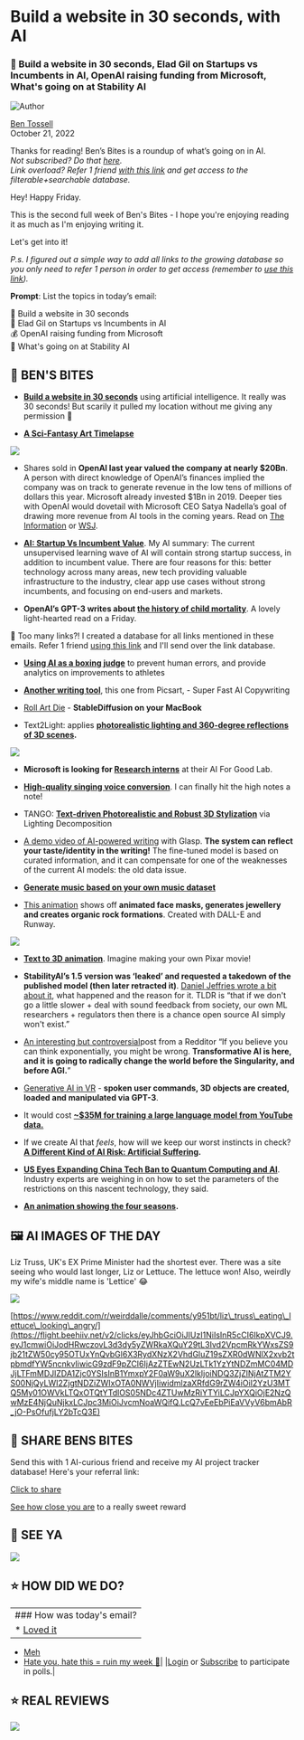 # Build a website in 30 seconds, with AI

### 🧰 Build a website in 30 seconds, Elad Gil on Startups vs Incumbents in AI, OpenAI raising funding from Microsoft, What's going on at Stability AI

![Author](https://media.beehiiv.com/cdn-cgi/image/format=auto,onerror=redirect/uploads/user/profile_picture/fc858b4d-39e3-4be1-abf4-2b55504e21a2/thumb_uJ4UYake_400x400.jpg)

[Ben Tossell](https://www.twitter.com/bentossell)  
October 21, 2022

Thanks for reading! Ben’s Bites is a roundup of what’s going on in AI.  
*Not subscribed? Do that [here](https://flight.beehiiv.net/v2/clicks/eyJhbGciOiJIUzI1NiIsInR5cCI6IkpXVCJ9.eyJ1cmwiOiJodHRwczovL21hZ2ljLmJlZWhpaXYuY29tL3YxLzQ0N2Y2ZTYwLWUzNmEtNDY0Mi1iNmY4LTQ2YmViMTkwNDVlYz9lbWFpbD17e2VtYWlsfX0mdXRtX3NvdXJjZT10b3Atb2YtZW1haWwiLCJwb3N0X2lkIjoiMDNlMTA3ZTMtOTVjNi00NmYwLTgwMmMtMWYwMmVkMDVmNzRhIiwicHVibGljYXRpb25faWQiOiI0NDdmNmU2MC1lMzZhLTQ2NDItYjZmOC00NmJlYjE5MDQ1ZWMiLCJ2aXNpdF90b2tlbiI6IjZjNTcxNDkzLTU5ZWQtNDE5NC1hN2U5LTk0NzhlNTAzNGJhNiIsImlhdCI6MTY3NDAzMTg2NC42ODIsImlzcyI6Im9yY2hpZCJ9.eRdNhbpVVuoXonHED1PYuM-vjvvJHkDctwGRzkq8c7c).  
Link overload? Refer 1 friend [with this link](https://flight.beehiiv.net/v2/clicks/eyJhbGciOiJIUzI1NiIsInR5cCI6IkpXVCJ9.eyJ1cmwiOiJodHRwczovL3d3dy5iZW5zYml0ZXMuY28vc3Vic2NyaWJlP3JlZj1QTEFDRUhPTERFUiIsInBvc3RfaWQiOiIwM2UxMDdlMy05NWM2LTQ2ZjAtODAyYy0xZjAyZWQwNWY3NGEiLCJwdWJsaWNhdGlvbl9pZCI6IjQ0N2Y2ZTYwLWUzNmEtNDY0Mi1iNmY4LTQ2YmViMTkwNDVlYyIsInZpc2l0X3Rva2VuIjoiNmM1NzE0OTMtNTllZC00MTk0LWE3ZTktOTQ3OGU1MDM0YmE2IiwiaWF0IjoxNjc0MDMxODY0LjY4MiwiaXNzIjoib3JjaGlkIn0.CMk8nTRzVE3D1-Lb_oLDUWisVjbCXA-XKHqvVcGEcno) and get access to the filterable+searchable database.*

Hey! Happy Friday.

This is the second full week of Ben's Bites - I hope you're enjoying reading it as much as I'm enjoying writing it.

Let's get into it!

*P.s. I figured out a simple way to add all links to the growing database so you only need to refer 1 person in order to get access (remember to [use this link](https://flight.beehiiv.net/v2/clicks/eyJhbGciOiJIUzI1NiIsInR5cCI6IkpXVCJ9.eyJ1cmwiOiJodHRwczovL3d3dy5iZW5zYml0ZXMuY28vc3Vic2NyaWJlP3JlZj1QTEFDRUhPTERFUiIsInBvc3RfaWQiOiIwM2UxMDdlMy05NWM2LTQ2ZjAtODAyYy0xZjAyZWQwNWY3NGEiLCJwdWJsaWNhdGlvbl9pZCI6IjQ0N2Y2ZTYwLWUzNmEtNDY0Mi1iNmY4LTQ2YmViMTkwNDVlYyIsInZpc2l0X3Rva2VuIjoiNmM1NzE0OTMtNTllZC00MTk0LWE3ZTktOTQ3OGU1MDM0YmE2IiwiaWF0IjoxNjc0MDMxODY0LjY4MiwiaXNzIjoib3JjaGlkIn0.CMk8nTRzVE3D1-Lb_oLDUWisVjbCXA-XKHqvVcGEcno)).*

**Prompt**: List the topics in today’s email:

🧰 Build a website in 30 seconds  
🥊 Elad Gil on Startups vs Incumbents in AI  
💰 OpenAI raising funding from Microsoft  
🤔 What's going on at Stability AI

## **🫦 BEN'S BITES**

* **[Build a website in 30 seconds](https://flight.beehiiv.net/v2/clicks/eyJhbGciOiJIUzI1NiIsInR5cCI6IkpXVCJ9.eyJ1cmwiOiJodHRwczovL2R1cmFibGUuY28vYWktd2Vic2l0ZS1idWlsZGVyIiwicG9zdF9pZCI6IjAzZTEwN2UzLTk1YzYtNDZmMC04MDJjLTFmMDJlZDA1Zjc0YSIsInB1YmxpY2F0aW9uX2lkIjoiNDQ3ZjZlNjAtZTM2YS00NjQyLWI2ZjgtNDZiZWIxOTA0NWVjIiwidmlzaXRfdG9rZW4iOiI2YzU3MTQ5My01OWVkLTQxOTQtYTdlOS05NDc4ZTUwMzRiYTYiLCJpYXQiOjE2NzQwMzE4NjQuNjgyLCJpc3MiOiJvcmNoaWQifQ.rPbEDyjGHXKOdb-Mc_kIO8GqYmRMsXSzPlSXmkBtiqA)** using artificial intelligence. It really was 30 seconds! But scarily it pulled my location without me giving any permission 🤔

* **[A Sci-Fantasy Art Timelapse](https://flight.beehiiv.net/v2/clicks/eyJhbGciOiJIUzI1NiIsInR5cCI6IkpXVCJ9.eyJ1cmwiOiJodHRwczovL3lvdXR1YmUuY29tL3dhdGNoP3Y9RnpFak12VWhBa0EiLCJwb3N0X2lkIjoiMDNlMTA3ZTMtOTVjNi00NmYwLTgwMmMtMWYwMmVkMDVmNzRhIiwicHVibGljYXRpb25faWQiOiI0NDdmNmU2MC1lMzZhLTQ2NDItYjZmOC00NmJlYjE5MDQ1ZWMiLCJ2aXNpdF90b2tlbiI6IjZjNTcxNDkzLTU5ZWQtNDE5NC1hN2U5LTk0NzhlNTAzNGJhNiIsImlhdCI6MTY3NDAzMTg2NC42ODIsImlzcyI6Im9yY2hpZCJ9.sgIvJvOhc3bGg3ly4O0Dzu4XvBqQFlUb-5l3TE3olls)**

![](https://media.beehiiv.com/cdn-cgi/image/format=auto,onerror=redirect/uploads/asset/file/a51420e4-19e1-4bce-aa00-f3daa62bba1a/ezgif.com-gif-maker__6_.gif)

* Shares sold in **OpenAI last year valued the company at nearly $20Bn**. A person with direct knowledge of OpenAI’s finances implied the company was on track to generate revenue in the low tens of millions of dollars this year. Microsoft already invested $1Bn in 2019. Deeper ties with OpenAI would dovetail with Microsoft CEO Satya Nadella’s goal of drawing more revenue from AI tools in the coming years. Read on [The Information](https://flight.beehiiv.net/v2/clicks/eyJhbGciOiJIUzI1NiIsInR5cCI6IkpXVCJ9.eyJ1cmwiOiJodHRwczovL3d3dy50aGVpbmZvcm1hdGlvbi5jb20vYXJ0aWNsZXMvb3BlbmFpLXZhbHVlZC1hdC1uZWFybHktMjAtYmlsbGlvbi1pbi1hZHZhbmNlZC10YWxrcy13aXRoLW1pY3Jvc29mdC1mb3ItbW9yZS1mdW5kaW5nIiwicG9zdF9pZCI6IjAzZTEwN2UzLTk1YzYtNDZmMC04MDJjLTFmMDJlZDA1Zjc0YSIsInB1YmxpY2F0aW9uX2lkIjoiNDQ3ZjZlNjAtZTM2YS00NjQyLWI2ZjgtNDZiZWIxOTA0NWVjIiwidmlzaXRfdG9rZW4iOiI2YzU3MTQ5My01OWVkLTQxOTQtYTdlOS05NDc4ZTUwMzRiYTYiLCJpYXQiOjE2NzQwMzE4NjQuNjgyLCJpc3MiOiJvcmNoaWQifQ.i6xfbhTOmo8bagt7xc1vj0xhwg8fS8FU0hgjKG5I7X0) or [WSJ](https://flight.beehiiv.net/v2/clicks/eyJhbGciOiJIUzI1NiIsInR5cCI6IkpXVCJ9.eyJ1cmwiOiJodHRwczovL3d3dy53c2ouY29tL2FydGljbGVzL21pY3Jvc29mdC1pbi1hZHZhbmNlZC10YWxrcy10by1pbmNyZWFzZS1pbnZlc3RtZW50LWluLW9wZW5haS0xMTY2NjI5OTU0OD9zdD1lbDY4OXpsejlmb3VnbXEiLCJwb3N0X2lkIjoiMDNlMTA3ZTMtOTVjNi00NmYwLTgwMmMtMWYwMmVkMDVmNzRhIiwicHVibGljYXRpb25faWQiOiI0NDdmNmU2MC1lMzZhLTQ2NDItYjZmOC00NmJlYjE5MDQ1ZWMiLCJ2aXNpdF90b2tlbiI6IjZjNTcxNDkzLTU5ZWQtNDE5NC1hN2U5LTk0NzhlNTAzNGJhNiIsImlhdCI6MTY3NDAzMTg2NC42ODIsImlzcyI6Im9yY2hpZCJ9.RPpUB2LCDyNWLe6ysID89tUmAn-gy52JiWrrN81Dbgc).

* **[AI: Startup Vs Incumbent Value](https://flight.beehiiv.net/v2/clicks/eyJhbGciOiJIUzI1NiIsInR5cCI6IkpXVCJ9.eyJ1cmwiOiJodHRwOi8vYmxvZy5lbGFkZ2lsLmNvbS8yMDIyLzEwL2FpLXN0YXJ0dXAtdnMtaW5jdW1iZW50LXZhbHVlLmh0bWwiLCJwb3N0X2lkIjoiMDNlMTA3ZTMtOTVjNi00NmYwLTgwMmMtMWYwMmVkMDVmNzRhIiwicHVibGljYXRpb25faWQiOiI0NDdmNmU2MC1lMzZhLTQ2NDItYjZmOC00NmJlYjE5MDQ1ZWMiLCJ2aXNpdF90b2tlbiI6IjZjNTcxNDkzLTU5ZWQtNDE5NC1hN2U5LTk0NzhlNTAzNGJhNiIsImlhdCI6MTY3NDAzMTg2NC42ODIsImlzcyI6Im9yY2hpZCJ9.sJj2dl3lc47unS__8w87UKaavj8J0nG1ea_JaZObGFY)**. My AI summary: The current unsupervised learning wave of AI will contain strong startup success, in addition to incumbent value. There are four reasons for this: better technology across many areas, new tech providing valuable infrastructure to the industry, clear app use cases without strong incumbents, and focusing on end-users and markets.

* **OpenAI’s GPT-3 writes about [the history of child mortality](https://flight.beehiiv.net/v2/clicks/eyJhbGciOiJIUzI1NiIsInR5cCI6IkpXVCJ9.eyJ1cmwiOiJodHRwczovL3d3dy50b255bW1vcmxleS5jb20vbmV3LWJsb2ctNC9vcGVuLWFpcy1ncHQzLXdyaXRlcy1hYm91dC10aGUtaGlzdG9yeS1vZi1nbG9iYWwtbGl2aW5nLXN0YW5kYXJkcyIsInBvc3RfaWQiOiIwM2UxMDdlMy05NWM2LTQ2ZjAtODAyYy0xZjAyZWQwNWY3NGEiLCJwdWJsaWNhdGlvbl9pZCI6IjQ0N2Y2ZTYwLWUzNmEtNDY0Mi1iNmY4LTQ2YmViMTkwNDVlYyIsInZpc2l0X3Rva2VuIjoiNmM1NzE0OTMtNTllZC00MTk0LWE3ZTktOTQ3OGU1MDM0YmE2IiwiaWF0IjoxNjc0MDMxODY0LjY4MiwiaXNzIjoib3JjaGlkIn0.dDy0eWt6wA4Gvu9F2BQrs3bwTy5uUsZCYu9of_R1xsE)**. A lovely light-hearted read on a Friday.

👋 Too many links?! I created a database for all links mentioned in these emails. Refer 1 friend [using this link](https://flight.beehiiv.net/v2/clicks/eyJhbGciOiJIUzI1NiIsInR5cCI6IkpXVCJ9.eyJ1cmwiOiJodHRwczovL3d3dy5iZW5zYml0ZXMuY28vc3Vic2NyaWJlP3JlZj1QTEFDRUhPTERFUiIsInBvc3RfaWQiOiIwM2UxMDdlMy05NWM2LTQ2ZjAtODAyYy0xZjAyZWQwNWY3NGEiLCJwdWJsaWNhdGlvbl9pZCI6IjQ0N2Y2ZTYwLWUzNmEtNDY0Mi1iNmY4LTQ2YmViMTkwNDVlYyIsInZpc2l0X3Rva2VuIjoiNmM1NzE0OTMtNTllZC00MTk0LWE3ZTktOTQ3OGU1MDM0YmE2IiwiaWF0IjoxNjc0MDMxODY0LjY4MiwiaXNzIjoib3JjaGlkIn0.CMk8nTRzVE3D1-Lb_oLDUWisVjbCXA-XKHqvVcGEcno) and I'll send over the link database.

* **[Using AI as a boxing judge](https://flight.beehiiv.net/v2/clicks/eyJhbGciOiJIUzI1NiIsInR5cCI6IkpXVCJ9.eyJ1cmwiOiJodHRwczovL3N1cGVyaW5ub3ZhdG9ycy5jb20vMjAyMi8xMC9haS1ib3hpbmctanVkZ2UvIiwicG9zdF9pZCI6IjAzZTEwN2UzLTk1YzYtNDZmMC04MDJjLTFmMDJlZDA1Zjc0YSIsInB1YmxpY2F0aW9uX2lkIjoiNDQ3ZjZlNjAtZTM2YS00NjQyLWI2ZjgtNDZiZWIxOTA0NWVjIiwidmlzaXRfdG9rZW4iOiI2YzU3MTQ5My01OWVkLTQxOTQtYTdlOS05NDc4ZTUwMzRiYTYiLCJpYXQiOjE2NzQwMzE4NjQuNjgyLCJpc3MiOiJvcmNoaWQifQ.eGtf87J9CwYGq-tEJKN2Jflw2NbTxx1VfamAkIGcHYc)** to prevent human errors, and provide analytics on improvements to athletes

* [**Another writing tool**](https://flight.beehiiv.net/v2/clicks/eyJhbGciOiJIUzI1NiIsInR5cCI6IkpXVCJ9.eyJ1cmwiOiJodHRwczovL3Rvb2xzLnBpY3NhcnQuY29tL3RleHQvYWktd3JpdGVyLyIsInBvc3RfaWQiOiIwM2UxMDdlMy05NWM2LTQ2ZjAtODAyYy0xZjAyZWQwNWY3NGEiLCJwdWJsaWNhdGlvbl9pZCI6IjQ0N2Y2ZTYwLWUzNmEtNDY0Mi1iNmY4LTQ2YmViMTkwNDVlYyIsInZpc2l0X3Rva2VuIjoiNmM1NzE0OTMtNTllZC00MTk0LWE3ZTktOTQ3OGU1MDM0YmE2IiwiaWF0IjoxNjc0MDMxODY0LjY4MiwiaXNzIjoib3JjaGlkIn0.4i0G5NmXOAJ9bcOrCIdHXvHpRoNi-YAuN6PlTJeXkGo), this one from Picsart, - Super Fast AI Copywriting

* [Roll Art Die](https://flight.beehiiv.net/v2/clicks/eyJhbGciOiJIUzI1NiIsInR5cCI6IkpXVCJ9.eyJ1cmwiOiJodHRwczovL3d3dy5yb2xsLWFydC1kaWUuY29tLyIsInBvc3RfaWQiOiIwM2UxMDdlMy05NWM2LTQ2ZjAtODAyYy0xZjAyZWQwNWY3NGEiLCJwdWJsaWNhdGlvbl9pZCI6IjQ0N2Y2ZTYwLWUzNmEtNDY0Mi1iNmY4LTQ2YmViMTkwNDVlYyIsInZpc2l0X3Rva2VuIjoiNmM1NzE0OTMtNTllZC00MTk0LWE3ZTktOTQ3OGU1MDM0YmE2IiwiaWF0IjoxNjc0MDMxODY0LjY4MiwiaXNzIjoib3JjaGlkIn0.TzS5HWokyMQkArzxGkTj4GDmSFdmu20FmXs5Kirjerg) - **StableDiffusion on your MacBook**

* Text2Light: applies **[photorealistic lighting and 360-degree reflections of 3D scenes](https://flight.beehiiv.net/v2/clicks/eyJhbGciOiJIUzI1NiIsInR5cCI6IkpXVCJ9.eyJ1cmwiOiJodHRwczovL2Zyb3plbmJ1cm5pbmcuZ2l0aHViLmlvL3Byb2plY3RzL3RleHQybGlnaHQvIiwicG9zdF9pZCI6IjAzZTEwN2UzLTk1YzYtNDZmMC04MDJjLTFmMDJlZDA1Zjc0YSIsInB1YmxpY2F0aW9uX2lkIjoiNDQ3ZjZlNjAtZTM2YS00NjQyLWI2ZjgtNDZiZWIxOTA0NWVjIiwidmlzaXRfdG9rZW4iOiI2YzU3MTQ5My01OWVkLTQxOTQtYTdlOS05NDc4ZTUwMzRiYTYiLCJpYXQiOjE2NzQwMzE4NjQuNjgzLCJpc3MiOiJvcmNoaWQifQ.YEHM7pXWZOrzYYVGpuLKKPFM45LQ1oFdqBvQy3LMotc).**

![](https://media.beehiiv.com/cdn-cgi/image/format=auto,onerror=redirect/uploads/asset/file/3907ad43-8906-40bc-b2f8-f63b69b1569e/ezgif.com-gif-maker__5_.gif)

* **Microsoft is looking for [Research interns](https://flight.beehiiv.net/v2/clicks/eyJhbGciOiJIUzI1NiIsInR5cCI6IkpXVCJ9.eyJ1cmwiOiJodHRwczovL2NhcmVlcnMubWljcm9zb2Z0LmNvbS91cy9lbi9qb2IvMTQ4MjY0Ny9SZXNlYXJjaC1JbnRlcm4tQUktZm9yLUdvb2QtTGFiJUUyJTgwJUE2IiwicG9zdF9pZCI6IjAzZTEwN2UzLTk1YzYtNDZmMC04MDJjLTFmMDJlZDA1Zjc0YSIsInB1YmxpY2F0aW9uX2lkIjoiNDQ3ZjZlNjAtZTM2YS00NjQyLWI2ZjgtNDZiZWIxOTA0NWVjIiwidmlzaXRfdG9rZW4iOiI2YzU3MTQ5My01OWVkLTQxOTQtYTdlOS05NDc4ZTUwMzRiYTYiLCJpYXQiOjE2NzQwMzE4NjQuNjgzLCJpc3MiOiJvcmNoaWQifQ.QTh2rRnqO4-YBIEo0nu_mkyEB4KnbjXAVF7rekYAMf4)** at their AI For Good Lab.

* **[High-quality singing voice conversion](https://flight.beehiiv.net/v2/clicks/eyJhbGciOiJIUzI1NiIsInR5cCI6IkpXVCJ9.eyJ1cmwiOiJodHRwczovL2FyeGl2Lm9yZy9hYnMvMjIxMC4xMTA5NiIsInBvc3RfaWQiOiIwM2UxMDdlMy05NWM2LTQ2ZjAtODAyYy0xZjAyZWQwNWY3NGEiLCJwdWJsaWNhdGlvbl9pZCI6IjQ0N2Y2ZTYwLWUzNmEtNDY0Mi1iNmY4LTQ2YmViMTkwNDVlYyIsInZpc2l0X3Rva2VuIjoiNmM1NzE0OTMtNTllZC00MTk0LWE3ZTktOTQ3OGU1MDM0YmE2IiwiaWF0IjoxNjc0MDMxODY0LjY4MywiaXNzIjoib3JjaGlkIn0.nry5vqzyHLPo7hB-lJoLqWOqcXgucF8PQ2dSOHpUSSk)**. I can finally hit the high notes a note!

* TANGO: [**Text-driven Photorealistic and Robust 3D Stylization**](https://flight.beehiiv.net/v2/clicks/eyJhbGciOiJIUzI1NiIsInR5cCI6IkpXVCJ9.eyJ1cmwiOiJodHRwczovL2N5dy0zZC5naXRodWIuaW8vdGFuZ28vIiwicG9zdF9pZCI6IjAzZTEwN2UzLTk1YzYtNDZmMC04MDJjLTFmMDJlZDA1Zjc0YSIsInB1YmxpY2F0aW9uX2lkIjoiNDQ3ZjZlNjAtZTM2YS00NjQyLWI2ZjgtNDZiZWIxOTA0NWVjIiwidmlzaXRfdG9rZW4iOiI2YzU3MTQ5My01OWVkLTQxOTQtYTdlOS05NDc4ZTUwMzRiYTYiLCJpYXQiOjE2NzQwMzE4NjQuNjgzLCJpc3MiOiJvcmNoaWQifQ.8pCeUP9xBfLGQeHTZvIWItkclnA8xpL7hIwYV-RuT9g) via Lighting Decomposition

* [A demo video of AI-powered writing](https://flight.beehiiv.net/v2/clicks/eyJhbGciOiJIUzI1NiIsInR5cCI6IkpXVCJ9.eyJ1cmwiOiJodHRwczovL3R3aXR0ZXIuY29tL2thenVraV9zZl8vc3RhdHVzLzE1ODMyMTc3MjIwNTczMzQ3ODQ_cz0xMiZ0PTJRN0lYZFRRV3piOUcwNk9EbU9IYUEiLCJwb3N0X2lkIjoiMDNlMTA3ZTMtOTVjNi00NmYwLTgwMmMtMWYwMmVkMDVmNzRhIiwicHVibGljYXRpb25faWQiOiI0NDdmNmU2MC1lMzZhLTQ2NDItYjZmOC00NmJlYjE5MDQ1ZWMiLCJ2aXNpdF90b2tlbiI6IjZjNTcxNDkzLTU5ZWQtNDE5NC1hN2U5LTk0NzhlNTAzNGJhNiIsImlhdCI6MTY3NDAzMTg2NC42ODMsImlzcyI6Im9yY2hpZCJ9.OnCo8yOQ1oxFcuOO0npAi-_b4l3uz6SdRjxkFfghHgY) with Glasp. **The system can reflect your taste/identity in the writing!** The fine-tuned model is based on curated information, and it can compensate for one of the weaknesses of the current AI models: the old data issue.

* **[Generate music based on your own music dataset](https://flight.beehiiv.net/v2/clicks/eyJhbGciOiJIUzI1NiIsInR5cCI6IkpXVCJ9.eyJ1cmwiOiJodHRwczovL3R3aXR0ZXIuY29tL21hcmNvX3BwYXNpbmkvc3RhdHVzLzE1ODMxNjA5OTc5NDIyNzYwOTY_cz0xMiZ0PTJRN0lYZFRRV3piOUcwNk9EbU9IYUEiLCJwb3N0X2lkIjoiMDNlMTA3ZTMtOTVjNi00NmYwLTgwMmMtMWYwMmVkMDVmNzRhIiwicHVibGljYXRpb25faWQiOiI0NDdmNmU2MC1lMzZhLTQ2NDItYjZmOC00NmJlYjE5MDQ1ZWMiLCJ2aXNpdF90b2tlbiI6IjZjNTcxNDkzLTU5ZWQtNDE5NC1hN2U5LTk0NzhlNTAzNGJhNiIsImlhdCI6MTY3NDAzMTg2NC42ODMsImlzcyI6Im9yY2hpZCJ9.KjlsSTwL-dW1C6MYf0oE0-rJ0UlmeP6vx_URxgW0V64)**

* [This animation](https://flight.beehiiv.net/v2/clicks/eyJhbGciOiJIUzI1NiIsInR5cCI6IkpXVCJ9.eyJ1cmwiOiJodHRwczovL3R3aXR0ZXIuY29tL3BhdWx0cmlsbG8vc3RhdHVzLzE1ODMxMTQ3NjIwMzU5NjE4NTg_cz0xMiZ0PW16dE9EV0xiRWtCMXNTS1haNjJJNHciLCJwb3N0X2lkIjoiMDNlMTA3ZTMtOTVjNi00NmYwLTgwMmMtMWYwMmVkMDVmNzRhIiwicHVibGljYXRpb25faWQiOiI0NDdmNmU2MC1lMzZhLTQ2NDItYjZmOC00NmJlYjE5MDQ1ZWMiLCJ2aXNpdF90b2tlbiI6IjZjNTcxNDkzLTU5ZWQtNDE5NC1hN2U5LTk0NzhlNTAzNGJhNiIsImlhdCI6MTY3NDAzMTg2NC42ODMsImlzcyI6Im9yY2hpZCJ9.Tmvo124GZdjNV7zqqr3UIvzosd9kFSRxHTkxWdzDIZU) shows off **animated face masks, generates jewellery and creates organic rock formations**. Created with DALL-E and Runway.

![](https://media.beehiiv.com/cdn-cgi/image/format=auto,onerror=redirect/uploads/asset/file/77d9f8a9-b298-4f07-a5d1-031cd61c1a28/ezgif.com-gif-maker__8_.gif)

* **[Text to 3D animation](https://flight.beehiiv.net/v2/clicks/eyJhbGciOiJIUzI1NiIsInR5cCI6IkpXVCJ9.eyJ1cmwiOiJodHRwczovL3R3aXR0ZXIuY29tL3ZpcnR1YWxiZWluZ3MxL3N0YXR1cy8xNTgzMTY5OTM0MDU3OTQzMDQwP3M9MTImdD0yUTdJWGRUUVd6YjlHMDZPRG1PSGFBIiwicG9zdF9pZCI6IjAzZTEwN2UzLTk1YzYtNDZmMC04MDJjLTFmMDJlZDA1Zjc0YSIsInB1YmxpY2F0aW9uX2lkIjoiNDQ3ZjZlNjAtZTM2YS00NjQyLWI2ZjgtNDZiZWIxOTA0NWVjIiwidmlzaXRfdG9rZW4iOiI2YzU3MTQ5My01OWVkLTQxOTQtYTdlOS05NDc4ZTUwMzRiYTYiLCJpYXQiOjE2NzQwMzE4NjQuNjgzLCJpc3MiOiJvcmNoaWQifQ.3-vuN_w3C36lxnm521p6A5SAFGFNPgjJU6l0vqlF3Jw)**. Imagine making your own Pixar movie!

* **StabilityAI’s 1.5 version was ‘leaked’ and requested a takedown of the published model (then later retracted it)**. [Daniel Jeffries wrote a bit about it](https://flight.beehiiv.net/v2/clicks/eyJhbGciOiJIUzI1NiIsInR5cCI6IkpXVCJ9.eyJ1cmwiOiJodHRwczovL2RhbmllbGplZmZyaWVzLnN1YnN0YWNrLmNvbS9wL3doeS10aGUtZnV0dXJlLW9mLW9wZW4tc291cmNlLWFpIiwicG9zdF9pZCI6IjAzZTEwN2UzLTk1YzYtNDZmMC04MDJjLTFmMDJlZDA1Zjc0YSIsInB1YmxpY2F0aW9uX2lkIjoiNDQ3ZjZlNjAtZTM2YS00NjQyLWI2ZjgtNDZiZWIxOTA0NWVjIiwidmlzaXRfdG9rZW4iOiI2YzU3MTQ5My01OWVkLTQxOTQtYTdlOS05NDc4ZTUwMzRiYTYiLCJpYXQiOjE2NzQwMzE4NjQuNjgzLCJpc3MiOiJvcmNoaWQifQ.yKfCPF4zebDPyhQcq766qVovsWJJJiGmGTSoj1syowg), what happened and the reason for it. TLDR is “that if we don't go a little slower + deal with sound feedback from society, our own ML researchers + regulators then there is a chance open source AI simply won't exist.”

* [An interesting but controversial](https://flight.beehiiv.net/v2/clicks/eyJhbGciOiJIUzI1NiIsInR5cCI6IkpXVCJ9.eyJ1cmwiOiJodHRwczovL3d3dy5yZWRkaXQuY29tL3Ivc2luZ3VsYXJpdHkvY29tbWVudHMveTk4aHhzL2lmX3lvdV9iZWxpZXZlX3lvdV9jYW5fdGhpbmtfZXhwb25lbnRpYWxseV95b3UvIiwicG9zdF9pZCI6IjAzZTEwN2UzLTk1YzYtNDZmMC04MDJjLTFmMDJlZDA1Zjc0YSIsInB1YmxpY2F0aW9uX2lkIjoiNDQ3ZjZlNjAtZTM2YS00NjQyLWI2ZjgtNDZiZWIxOTA0NWVjIiwidmlzaXRfdG9rZW4iOiI2YzU3MTQ5My01OWVkLTQxOTQtYTdlOS05NDc4ZTUwMzRiYTYiLCJpYXQiOjE2NzQwMzE4NjQuNjkxLCJpc3MiOiJvcmNoaWQifQ.OLAGI9czIr5hRez1vPe5zYDwvrYFT7HmfQKNuquG55M)post from a Redditor “If you believe you can think exponentially, you might be wrong. **Transformative AI is here, and it is going to radically change the world before the Singularity, and before AGI.**”

* [Generative AI in VR](https://flight.beehiiv.net/v2/clicks/eyJhbGciOiJIUzI1NiIsInR5cCI6IkpXVCJ9.eyJ1cmwiOiJodHRwczovL3R3aXR0ZXIuY29tL2phc21pbmV6cm9iZXJ0cy9zdGF0dXMvMTU4MzE0MzMxMTczMjE0MjA4MiIsInBvc3RfaWQiOiIwM2UxMDdlMy05NWM2LTQ2ZjAtODAyYy0xZjAyZWQwNWY3NGEiLCJwdWJsaWNhdGlvbl9pZCI6IjQ0N2Y2ZTYwLWUzNmEtNDY0Mi1iNmY4LTQ2YmViMTkwNDVlYyIsInZpc2l0X3Rva2VuIjoiNmM1NzE0OTMtNTllZC00MTk0LWE3ZTktOTQ3OGU1MDM0YmE2IiwiaWF0IjoxNjc0MDMxODY0LjY5MSwiaXNzIjoib3JjaGlkIn0.zaZaa5oFJMHxQkw8BDxvuI6ioL4PbtG0ih7lzsP09BE) - **spoken user commands, 3D objects are created, loaded and manipulated via GPT-3**.

* It would cost **[~$35M for training a large language model from YouTube data.](https://flight.beehiiv.net/v2/clicks/eyJhbGciOiJIUzI1NiIsInR5cCI6IkpXVCJ9.eyJ1cmwiOiJodHRwczovL3d3dy5yZWRkaXQuY29tL3Ivc2luZ3VsYXJpdHkvY29tbWVudHMveTkyY2wxL2FfeW91dHViZV9sYXJnZV9sYW5ndWFnZV9tb2RlbF9mb3JfYV9zY2FudF8zNS8iLCJwb3N0X2lkIjoiMDNlMTA3ZTMtOTVjNi00NmYwLTgwMmMtMWYwMmVkMDVmNzRhIiwicHVibGljYXRpb25faWQiOiI0NDdmNmU2MC1lMzZhLTQ2NDItYjZmOC00NmJlYjE5MDQ1ZWMiLCJ2aXNpdF90b2tlbiI6IjZjNTcxNDkzLTU5ZWQtNDE5NC1hN2U5LTk0NzhlNTAzNGJhNiIsImlhdCI6MTY3NDAzMTg2NC42OTEsImlzcyI6Im9yY2hpZCJ9.FiLeHbsaw124ZcnA5swosy4ogosIqajINmnNQcA0TB4)**

* If we create AI that *feels*, how will we keep our worst instincts in check? **[A Different Kind of AI Risk: Artificial Suffering](https://flight.beehiiv.net/v2/clicks/eyJhbGciOiJIUzI1NiIsInR5cCI6IkpXVCJ9.eyJ1cmwiOiJodHRwczovL3N1cGVyYm93bC5zdWJzdGFjay5jb20vcC9hLWRpZmZlcmVudC1raW5kLW9mLWFpLXJpc2stYXJ0aWZpY2lhbCIsInBvc3RfaWQiOiIwM2UxMDdlMy05NWM2LTQ2ZjAtODAyYy0xZjAyZWQwNWY3NGEiLCJwdWJsaWNhdGlvbl9pZCI6IjQ0N2Y2ZTYwLWUzNmEtNDY0Mi1iNmY4LTQ2YmViMTkwNDVlYyIsInZpc2l0X3Rva2VuIjoiNmM1NzE0OTMtNTllZC00MTk0LWE3ZTktOTQ3OGU1MDM0YmE2IiwiaWF0IjoxNjc0MDMxODY0LjY5MSwiaXNzIjoib3JjaGlkIn0.dPIxyDz-rMp0s1f-QQLum3C-C-UW0A5vzYrq5D6pXyo).**

* **[US Eyes Expanding China Tech Ban to Quantum Computing and AI](https://flight.beehiiv.net/v2/clicks/eyJhbGciOiJIUzI1NiIsInR5cCI6IkpXVCJ9.eyJ1cmwiOiJodHRwczovL3d3dy5ibG9vbWJlcmcuY29tL25ld3MvYXJ0aWNsZXMvMjAyMi0xMC0yMC91cy1leWVzLWV4cGFuZGluZy1jaGluYS10ZWNoLWJhbi10by1xdWFudHVtLWNvbXB1dGluZy1hbmQtYWkiLCJwb3N0X2lkIjoiMDNlMTA3ZTMtOTVjNi00NmYwLTgwMmMtMWYwMmVkMDVmNzRhIiwicHVibGljYXRpb25faWQiOiI0NDdmNmU2MC1lMzZhLTQ2NDItYjZmOC00NmJlYjE5MDQ1ZWMiLCJ2aXNpdF90b2tlbiI6IjZjNTcxNDkzLTU5ZWQtNDE5NC1hN2U5LTk0NzhlNTAzNGJhNiIsImlhdCI6MTY3NDAzMTg2NC42OTEsImlzcyI6Im9yY2hpZCJ9.oh6l-rxlSp2hFYEW2w78Ob_EcXNc_p3b3QCcvgvx92Y)**. Industry experts are weighing in on how to set the parameters of the restrictions on this nascent technology, they said.

* **[An animation showing the four seasons](https://flight.beehiiv.net/v2/clicks/eyJhbGciOiJIUzI1NiIsInR5cCI6IkpXVCJ9.eyJ1cmwiOiJodHRwczovL3d3dy5yZWRkaXQuY29tL3IvU3RhYmxlRGlmZnVzaW9uL2NvbW1lbnRzL3k5M2htbi9mb3VyX3NlYXNvbnNfYW5pbWF0aW9uX3VzaW5nX3NkX2ZpbG1fZGF2aW5jaS8iLCJwb3N0X2lkIjoiMDNlMTA3ZTMtOTVjNi00NmYwLTgwMmMtMWYwMmVkMDVmNzRhIiwicHVibGljYXRpb25faWQiOiI0NDdmNmU2MC1lMzZhLTQ2NDItYjZmOC00NmJlYjE5MDQ1ZWMiLCJ2aXNpdF90b2tlbiI6IjZjNTcxNDkzLTU5ZWQtNDE5NC1hN2U5LTk0NzhlNTAzNGJhNiIsImlhdCI6MTY3NDAzMTg2NC42OTEsImlzcyI6Im9yY2hpZCJ9.GjhoAV39uEAWf2sA6R-AyfJ-1GAPko1btS3Eu2m29QI).**

## **🖼 AI IMAGES OF THE DAY**

Liz Truss, UK's EX Prime Minister had the shortest ever. There was a site seeing who would last longer, Liz or Lettuce. The lettuce won! Also, weirdly my wife's middle name is 'Lettice' 😂

![](https://media.beehiiv.com/cdn-cgi/image/format=auto,onerror=redirect/uploads/asset/file/0b31bab1-0e97-4b9f-94a6-38fdf01ec0ae/utvfzfwg10v91.png)

[https://www.reddit.com/r/weirddalle/comments/y951bt/liz\_truss\_eating\_lettuce\_looking\_angry/](https://flight.beehiiv.net/v2/clicks/eyJhbGciOiJIUzI1NiIsInR5cCI6IkpXVCJ9.eyJ1cmwiOiJodHRwczovL3d3dy5yZWRkaXQuY29tL3Ivd2VpcmRkYWxsZS9jb21tZW50cy95OTUxYnQvbGl6X3RydXNzX2VhdGluZ19sZXR0dWNlX2xvb2tpbmdfYW5ncnkvIiwicG9zdF9pZCI6IjAzZTEwN2UzLTk1YzYtNDZmMC04MDJjLTFmMDJlZDA1Zjc0YSIsInB1YmxpY2F0aW9uX2lkIjoiNDQ3ZjZlNjAtZTM2YS00NjQyLWI2ZjgtNDZiZWIxOTA0NWVjIiwidmlzaXRfdG9rZW4iOiI2YzU3MTQ5My01OWVkLTQxOTQtYTdlOS05NDc4ZTUwMzRiYTYiLCJpYXQiOjE2NzQwMzE4NjQuNjkxLCJpc3MiOiJvcmNoaWQifQ.LcQ7vEeEbPiEaVVyV6bmAbR_jO-PsOfufjLY2bTcQ3E)

## **🤗 SHARE BENS BITES**

Send this with 1 AI-curious friend and receive my AI project tracker database! Here's your referral link:

[Click to share](https://flight.beehiiv.net/v2/clicks/eyJhbGciOiJIUzI1NiIsInR5cCI6IkpXVCJ9.eyJ1cmwiOiJodHRwczovL3d3dy5iZW5zYml0ZXMuY28vc3Vic2NyaWJlP3JlZj1QTEFDRUhPTERFUiIsInBvc3RfaWQiOiIwM2UxMDdlMy05NWM2LTQ2ZjAtODAyYy0xZjAyZWQwNWY3NGEiLCJwdWJsaWNhdGlvbl9pZCI6IjQ0N2Y2ZTYwLWUzNmEtNDY0Mi1iNmY4LTQ2YmViMTkwNDVlYyIsInZpc2l0X3Rva2VuIjoiNmM1NzE0OTMtNTllZC00MTk0LWE3ZTktOTQ3OGU1MDM0YmE2IiwiaWF0IjoxNjc0MDMxODY0LjY5MiwiaXNzIjoib3JjaGlkIn0.iKFIqXphfr98VfnlJ9cYNoYMij0HK7Pwjb30dHylnOI)

[See how close you are](https://flight.beehiiv.net/v2/clicks/eyJhbGciOiJIUzI1NiIsInR5cCI6IkpXVCJ9.eyJ1cmwiOiJodHRwczovL3d3dy5iZW5zYml0ZXMuY28vc3Vic2NyaWJlL1BMQUNFSE9MREVSL3JlZmVycmFscyIsInBvc3RfaWQiOiIwM2UxMDdlMy05NWM2LTQ2ZjAtODAyYy0xZjAyZWQwNWY3NGEiLCJwdWJsaWNhdGlvbl9pZCI6IjQ0N2Y2ZTYwLWUzNmEtNDY0Mi1iNmY4LTQ2YmViMTkwNDVlYyIsInZpc2l0X3Rva2VuIjoiNmM1NzE0OTMtNTllZC00MTk0LWE3ZTktOTQ3OGU1MDM0YmE2IiwiaWF0IjoxNjc0MDMxODY0LjY5MiwiaXNzIjoib3JjaGlkIn0.pXCDpwh6uidJX9qPSJjd-WWgqmL13-m0KGxXDndpm3s) to a really sweet reward

## **👋 SEE YA**

![](https://media.beehiiv.com/cdn-cgi/image/format=auto,onerror=redirect/uploads/asset/file/716fb188-867d-4073-8a0a-411db0072dd9/Screenshot_2022-10-21_at_08.51.51.png)

## **⭐️ HOW DID WE DO?**

||
|:---|
|### How was today's email?|
|* [Loved it](/login)
* [Meh](/login)
* [Hate you, hate this = ruin my week 🥹](/login)|
|[Login](/login) or [Subscribe](https://www.bensbites.co/subscribe) to participate in polls.|

## **⭐️ REAL** REVIEWS

![](https://media.beehiiv.com/cdn-cgi/image/format=auto,onerror=redirect/uploads/asset/file/52d98705-b72e-4386-94c0-a015d7611fc8/Screenshot_2022-10-12_at_20.46.07.png)